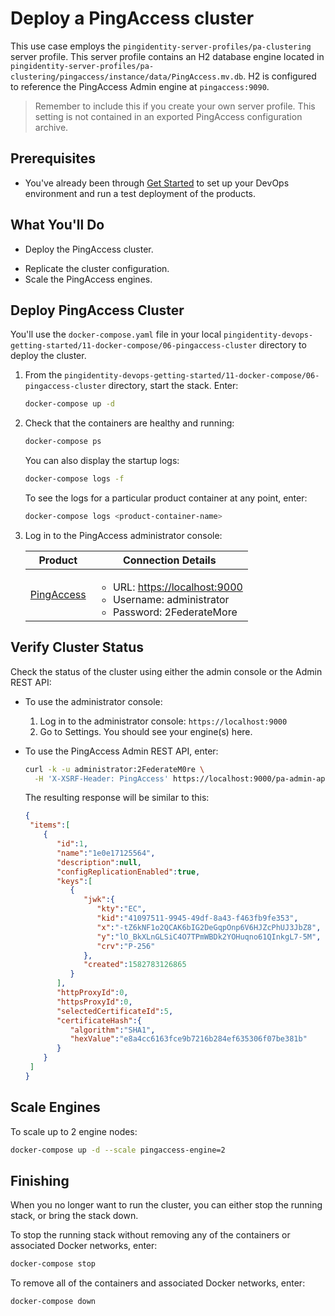 # Deploy a PingAccess cluster

This use case employs the `pingidentity-server-profiles/pa-clustering` server profile. This server profile contains an H2 database engine located in `pingidentity-server-profiles/pa-clustering/pingaccess/instance/data/PingAccess.mv.db`. H2 is configured to reference the PingAccess Admin engine at `pingaccess:9090`.

> Remember to include this if you create your own server profile. This setting is not contained in an exported PingAccess configuration archive.

## Prerequisites

* You've already been through [Get Started](getStarted.md) to set up your DevOps environment and run a test deployment of the products.

## What You'll Do

* Deploy the PingAccess cluster.
<!-- * Verify the cluster status. -->
* Replicate the cluster configuration.
* Scale the PingAccess engines.

## Deploy PingAccess Cluster

You'll use the `docker-compose.yaml` file in your local `pingidentity-devops-getting-started/11-docker-compose/06-pingaccess-cluster` directory to deploy the cluster.

1. From the `pingidentity-devops-getting-started/11-docker-compose/06-pingaccess-cluster` directory, start the stack. Enter:

      ```sh
      docker-compose up -d
      ```

1. Check that the containers are healthy and running:

      ```sh
      docker-compose ps
      ```

      You can also display the startup logs:

      ```sh
      docker-compose logs -f
      ```

      To see the logs for a particular product container at any point, enter:

      ```sh
      docker-compose logs <product-container-name>
      ```

1. Log in to the PingAccess administrator console:

      | Product | Connection Details |
      | --- | --- |
      | [PingAccess](https://localhost:9000) | <ul><li>URL: [https://localhost:9000](https://localhost:9000)</li><li>Username: administrator</li><li>Password: 2FederateMore</li></ul> |

## Verify Cluster Status

Check the status of the cluster using either the admin console or the Admin REST API:

* To use the administrator console:

  1. Log in to the administrator console: `https://localhost:9000`
  1. Go to Settings. You should see your engine(s) here.

* To use the PingAccess Admin REST API, enter:

  ```bash
  curl -k -u administrator:2FederateM0re \
    -H 'X-XSRF-Header: PingAccess' https://localhost:9000/pa-admin-api/v3/engines
  ```

  The resulting response will be similar to this:

  ```json
  {
   "items":[
      {
         "id":1,
         "name":"1e0e17125564",
         "description":null,
         "configReplicationEnabled":true,
         "keys":[
            {
               "jwk":{
                  "kty":"EC",
                  "kid":"41097511-9945-49df-8a43-f463fb9fe353",
                  "x":"-tZ6kNF1o2QCAK6bIG2DeGqpOnp6V6HJZcPhUJ3JbZ8",
                  "y":"lO_BkXLnGLSiC4O7TPmWBDk2YOHuqno61QInkgL7-5M",
                  "crv":"P-256"
               },
               "created":1582783126865
            }
         ],
         "httpProxyId":0,
         "httpsProxyId":0,
         "selectedCertificateId":5,
         "certificateHash":{
            "algorithm":"SHA1",
            "hexValue":"e8a4cc6163fce9b7216b284ef635306f07be381b"
         }
      }
   ]
  }
  ```

<!-- TODO: FIXME - commented all this out as I don't think it is accurate.

## Replicate the cluster configuration

Replicate configuration across the cluster using the either the PingAccess administrator console or the PingAccess Admin REST API:

* To use the administrator console:

  1. Log in to the administrator console: `https://localhost:9000`.
  2. Go to Settings

 * To use the PingAccess Admin REST API, enter:

  ```bash
  curl -k -u administrator:2FederateM0re -H 'X-XSRF-Header: PingAccess' https://localhost:9000/pa-admin-api/v3/engines
  ```

  The resulting response will be similar to this:

  ```json
  {"resultId":"success","message":"Operation succeeded."}
  ``` -->

## Scale Engines

To scale up to 2 engine nodes:

```sh
docker-compose up -d --scale pingaccess-engine=2
```

## Finishing

When you no longer want to run the cluster, you can either stop the running stack, or bring the stack down.

To stop the running stack without removing any of the containers or associated Docker networks, enter:

```sh
docker-compose stop
```

To remove all of the containers and associated Docker networks, enter:

```sh
docker-compose down
```
